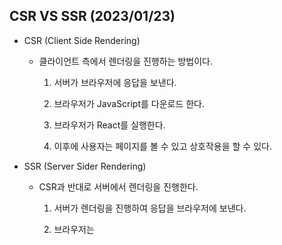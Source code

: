 ## CSR VS SSR (2023/01/23)

- CSR (Client Side Rendering)
  
  - 클라이언트 측에서 렌더링을 진행하는 방법이다.
    
    1. 서버가 브라우저에 응답을 보낸다.
    
    2. 브라우저가 JavaScript를 다운로드 한다.
    
    3. 브라우저가 React를 실행한다.
    
    4. 이후에 사용자는 페이지를 볼 수 있고 상호작용을 할 수 있다.

- SSR (Server Sider Rendering)
  
  - CSR과 반대로 서버에서 렌더링을 진행한다.
    
    1. 서버가 렌더링을 진행하여 응답을 브라우저에 보낸다.
    
    2. 브라우저는 
